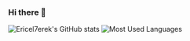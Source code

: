 ### Hi there 👋

<!--
**Ericel7erek/Ericel7erek** is a ✨ _special_ ✨ repository because its `README.md` (this file) appears on your GitHub profile.

Here are some ideas to get you started:

- 🔭 I’m currently working on ...
- 🌱 I’m currently learning ...
- 👯 I’m looking to collaborate on ...
- 🤔 I’m looking for help with ...
- 💬 Ask me about ...
- 📫 How to reach me: ...
- 😄 Pronouns: ...
- ⚡ Fun fact: ...
-->


![Ericel7erek's GitHub stats](https://github-readme-stats.vercel.app/api?username=Ericel7erek&show_icons=true&theme=transparent)
![Most Used Languages](https://github-readme-stats.vercel.app/api/top-langs/?username=Ericel7erek&layout=compact)
